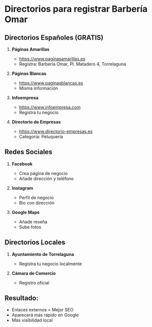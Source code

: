 # Directorios para registrar Barbería Omar

## Directorios Españoles (GRATIS)
1. **Páginas Amarillas**
   - https://www.paginasamarillas.es
   - Registra: Barbería Omar, Pl. Matadero 4, Torrelaguna

2. **Páginas Blancas**
   - https://www.paginasblancas.es
   - Misma información

3. **Infoempresa**
   - https://www.infoempresa.com
   - Registra tu negocio

4. **Directorio de Empresas**
   - https://www.directorio-empresas.es
   - Categoría: Peluquería

## Redes Sociales
1. **Facebook**
   - Crea página de negocio
   - Añade dirección y teléfono

2. **Instagram**
   - Perfil de negocio
   - Bio con dirección

3. **Google Maps**
   - Añade reseña
   - Sube fotos

## Directorios Locales
1. **Ayuntamiento de Torrelaguna**
   - Registra tu negocio localmente

2. **Cámara de Comercio**
   - Registro oficial

## Resultado:
- Enlaces externos = Mejor SEO
- Aparecerá más rápido en Google
- Más visibilidad local 